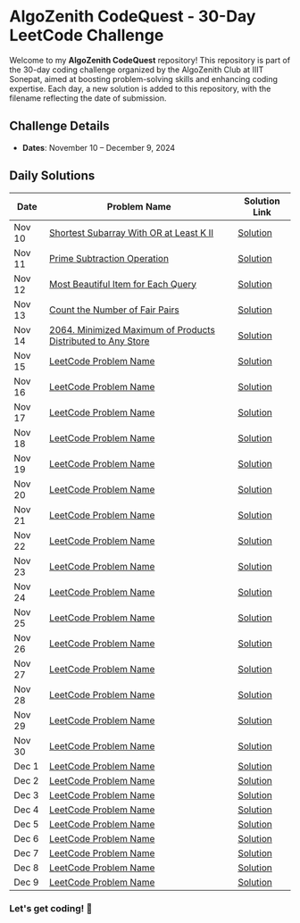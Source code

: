 # AlgoZenith CodeQuest - 30-Day LeetCode Challenge

Welcome to my **AlgoZenith CodeQuest** repository! This repository is part of the 30-day coding challenge organized by the AlgoZenith Club at IIIT Sonepat, aimed at boosting problem-solving skills and enhancing coding expertise.
Each day, a new solution is added to this repository, with the filename reflecting the date of submission.
## Challenge Details

- **Dates**: November 10 – December 9, 2024

## Daily Solutions
| Date    | Problem Name       | Solution Link                                |
| ------- | ------------------ | -------------------------------------------- |
| Nov 10  | [Shortest Subarray With OR at Least K II](https://leetcode.com/problems/shortest-subarray-with-or-at-least-k-ii?envType=daily-question&envId=2024-11-10) | [Solution](./Nov10.cpp)                    |
| Nov 11  | [Prime Subtraction Operation](https://leetcode.com/problems/prime-subtraction-operation?envType=daily-question&envId=2024-11-11) | [Solution](./Nov11.cpp)                    |
| Nov 12  | [Most Beautiful Item for Each Query](https://leetcode.com/problems/most-beautiful-item-for-each-query?envType=daily-question&envId=2024-11-12) | [Solution](./Nov12.cpp)                    |
| Nov 13  | [Count the Number of Fair Pairs](https://leetcode.com/problems/count-the-number-of-fair-pairs?envType=daily-question&envId=2024-11-13) | [Solution](./Nov13.cpp)                    |
| Nov 14  | [2064. Minimized Maximum of Products Distributed to Any Store]([https://leetcode.com/](https://leetcode.com/problems/minimized-maximum-of-products-distributed-to-any-store?envType=daily-question&envId=2024-11-14)) | [Solution](./Nov14.cpp)                    |
| Nov 15  | [LeetCode Problem Name](https://leetcode.com/) | [Solution](./Nov15.cpp)                    |
| Nov 16  | [LeetCode Problem Name](https://leetcode.com/) | [Solution](./Nov16.cpp)                    |
| Nov 17  | [LeetCode Problem Name](https://leetcode.com/) | [Solution](./Nov17.cpp)                    |
| Nov 18  | [LeetCode Problem Name](https://leetcode.com/) | [Solution](./Nov18.cpp)                    |
| Nov 19  | [LeetCode Problem Name](https://leetcode.com/) | [Solution](./Nov19.cpp)                    |
| Nov 20  | [LeetCode Problem Name](https://leetcode.com/) | [Solution](./Nov20.cpp)                    |
| Nov 21  | [LeetCode Problem Name](https://leetcode.com/) | [Solution](./Nov21.cpp)                    |
| Nov 22  | [LeetCode Problem Name](https://leetcode.com/) | [Solution](./Nov22.cpp)                    |
| Nov 23  | [LeetCode Problem Name](https://leetcode.com/) | [Solution](./Nov23.cpp)                    |
| Nov 24  | [LeetCode Problem Name](https://leetcode.com/) | [Solution](./Nov24.cpp)                    |
| Nov 25  | [LeetCode Problem Name](https://leetcode.com/) | [Solution](./Nov25.cpp)                    |
| Nov 26  | [LeetCode Problem Name](https://leetcode.com/) | [Solution](./Nov26.cpp)                    |
| Nov 27  | [LeetCode Problem Name](https://leetcode.com/) | [Solution](./Nov27.cpp)                    |
| Nov 28  | [LeetCode Problem Name](https://leetcode.com/) | [Solution](./Nov28.cpp)                    |
| Nov 29  | [LeetCode Problem Name](https://leetcode.com/) | [Solution](./Nov29.cpp)                    |
| Nov 30  | [LeetCode Problem Name](https://leetcode.com/) | [Solution](./Nov30.cpp)                    |
| Dec 1   | [LeetCode Problem Name](https://leetcode.com/) | [Solution](./Dec01.cpp)                    |
| Dec 2   | [LeetCode Problem Name](https://leetcode.com/) | [Solution](./Dec02.cpp)                    |
| Dec 3   | [LeetCode Problem Name](https://leetcode.com/) | [Solution](./Dec03.cpp)                    |
| Dec 4   | [LeetCode Problem Name](https://leetcode.com/) | [Solution](./Dec04.cpp)                    |
| Dec 5   | [LeetCode Problem Name](https://leetcode.com/) | [Solution](./Dec05.cpp)                    |
| Dec 6   | [LeetCode Problem Name](https://leetcode.com/) | [Solution](./Dec06.cpp)                    |
| Dec 7   | [LeetCode Problem Name](https://leetcode.com/) | [Solution](./Dec07.cpp)                    |
| Dec 8   | [LeetCode Problem Name](https://leetcode.com/) | [Solution](./Dec08.cpp)                    |
| Dec 9   | [LeetCode Problem Name](https://leetcode.com/) | [Solution](./Dec09.cpp)                    |


### Let's get coding! 🚀

